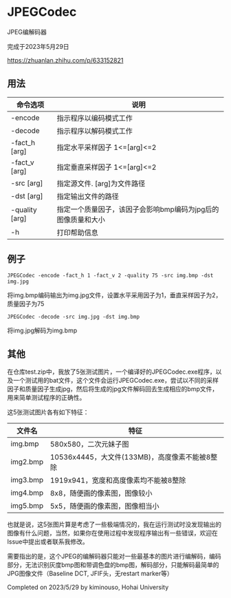 # JPEGCodec

JPEG编解码器

完成于2023年5月29日

https://zhuanlan.zhihu.com/p/633152821

## 用法

| 命令选项       | 说明                                                         |
| -------------- | ------------------------------------------------------------ |
| -encode        | 指示程序以编码模式工作                                       |
| -decode        | 指示程序以解码模式工作                                       |
| -fact_h [arg]  | 指定水平采样因子 1<=[arg]<=2                                 |
| -fact_v [arg]  | 指定垂直采样因子 1<=[arg]<=2                                 |
| -src [arg]     | 指定源文件.  [arg]为文件路径                                 |
| -dst [arg]     | 指定输出文件的路径                                           |
| -quality [arg] | 指定一个质量因子，该因子会影响bmp编码为jpg后的图像质量和大小 |
| -h             | 打印帮助信息                                                 |



## 例子

`JPEGCodec -encode -fact_h 1 -fact_v 2 -quality 75 -src img.bmp -dst img.jpg`

将img.bmp编码输出为img.jpg文件，设置水平采用因子为1，垂直采样因子为2，质量因子为75

`JPEGCodec -decode -src img.jpg -dst img.bmp`

将img.jpg解码为img.bmp

## 其他

在仓库test.zip中，我放了5张测试图片，一个编译好的JPEGCodec.exe程序，以及一个测试用的bat文件，这个文件会运行JPEGCodec.exe，尝试以不同的采样因子和质量因子生成jpg，然后将生成的jpg文件解码回去生成相应的bmp文件，用来简单测试程序的正确性。

这5张测试图片各有如下特征：

| 文件名   | 特征                                           |
| -------- | ---------------------------------------------- |
| img.bmp  | 580x580，二次元妹子图                          |
| img2.bmp | 10536x4445，大文件(133MB)，高度像素不能被8整除 |
| img3.bmp | 1919x941，宽度和高度像素均不能被8整除          |
| img4.bmp | 8x8，随便画的像素图，图像较小                  |
| img5.bmp | 5x5，随便画的像素图，图像相当小                |

也就是说，这5张图片算是考虑了一些极端情况的，我在运行测试时没发现输出的图像有什么问题，当然，如果你在使用过程中发现程序输出有一些错误，欢迎在Issue中提出或者联系我修改。

需要指出的是，这个JPEG的编解码器只能对一些最基本的图片进行编解码，编码部分，无法识别灰度bmp图和带调色盘的bmp图，解码部分，只能解码最简单的JPG图像文件（Baseline DCT, JFIF头，无restart marker等）

Completed on 2023/5/29 by kiminouso, Hohai University
